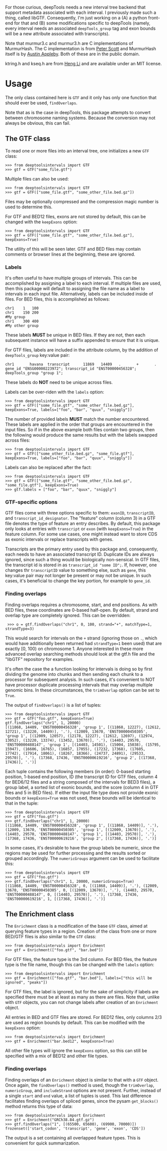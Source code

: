 For those curious, deepTools needs a new interval tree backend that support metadata associated with each interval. I previously made such a thing, called libGTF. Consequently, I'm just working on a (A) a python front-end for that and (B) some modifications specific to deepTools (namely, every interval needs an associated `deepTools_group` tag and exon bounds will be a new attribute associated with transcripts).

Note that murmur3.c and murmur3.h are C implementations of MurmurHash. The C implementation is from [Peter Scott](https://github.com/PeterScott/murmur3) and MurmurHash itself is by [Austin Appleby](https://code.google.com/p/smhasher/wiki/MurmurHash3). Both of these are in the public domain.

ktring.h and kseq.h are from [Heng Li](http://lh3lh3.users.sourceforge.net/) and are available under an MIT license.

Usage
=====

The only class contained here is `GTF` and it only has only one function that should ever be used, `findOverlaps`.

Note that as is the case in deepTools, this package attempts to convert between chromosome naming systems. Because the conversion may not always be obvious, this can fail.

The GTF class
-------------

To read one or more files into an interval tree, one initializes a new `GTF` class:

    >>> from deeptoolsintervals import GTF
    >>> gtf = GTF("some_file.gtf")

Multiple files can also be used:

    >>> from deeptoolsintervals import GTF
    >>> gtf = GTF(["some_file.gtf", "some_other_file.bed.gz"])

Files may be optionally compressed and the compression magic number is used to determine this.

For GTF and BED12 files, exons are not stored by default, this can be changed with the `keepExons` option:

    >>> from deeptoolsintervals import GTF
    >>> gtf = GTF(["some_file.gtf", "some_other_file.bed.gz"], keepExons=True)

The utility of this will be seen later. GTF and BED files may contain comments or browser lines at the beginning, these are ignored.

### Labels

It's often useful to have multiple groups of intervals. This can be accomplished by assigning a label to each interval. If multiple files are used, then this package will default to assigning the file name as a label to intervals in each input file. Alternatively, labels can be included inside of files. For BED files, this is accomplished as follows:

    chr1	1	100
    chr1	150	200
    #My group
    chr1	300	400
    #My other group

These labels **MUST** be unique in BED files. If they are not, then each subsequent instance will have a suffix appended to ensure that it is unique.

For GTF files, labels are included in the attribute column, by the addition of `deepTools_group` key:value pair:

    chr1       havana  transcript      11869   14409   .       +       .       gene_id "ENSG00000223972"; transcript_id "ENST00000456328"; deepTools_group "group 1";

These labels do **NOT** need to be unique across files.

Labels can be over-riden with the `labels` option:

    >>> from deeptoolsintervals import GTF
    >>> gtf = GTF(["some_file.gtf", "some_other_file.bed.gz"], keepExons=True, labels=["foo", "bar", "quux", "sniggly"])

The number of provided labels **MUST** match the number encountered. These labels are applied in the order that groups are encountered in the input files. So if in the above example both files contain two groups, then the following would produce the same results but with the labels swapped across files:

    >>> from deeptoolsintervals import GTF
    >>> gtf = GTF(["some_other_file.bed.gz", "some_file.gtf"], keepExons=True, labels=["foo", "bar", "quux", "sniggly"])

Labels can also be replaced after the fact:

    >>> from deeptoolsintervals import GTF
    >>> gtf = GTF(["some_file.gtf", "some_other_file.bed.gz", "some_file.gtf"], keepExons=True)
    >>> gtf.labels = ["foo", "bar", "quux", "sniggly"]

### GTF-specific options

GTF files come with three options specific to them: `exonID`, `transcriptID`, and `transcript_id_designator`. The "feature" column (column 3) in a GTF file denotes the type of feature an entry describes. By default, this package only looks at entries with `transcript` or `exon` (with `keepExons=True`) in the feature column. For some use cases, one might instead want to store CDS as exonic intervals or replace transcripts with genes.

Transcripts are the primary entry used by this package and, consequently, each needs to have an associated transcript ID. Duplicate IDs are always ignored, since such a thing would be biologically non-sensical. In GTF files, the transcript id is stored in as `transcript_id "some ID";`. If, however, one changes thr `transcriptID` value to something else, such as `gene`, this key:value pair may not longer be present or may not be unique. In such cases, it's beneficial to change the key portion, for example to `gene_id`.

### Finding overlaps

Finding overlaps requires a chromosome, start, and end positions. As with BED files, these coordinates are 0-based half-open. By default, strand and overlap type are completely ignored. This can be overridden:

     >>> o = gtf.findOverlaps("chr1", 0, 100, strand="+", matchType=1, strandType=3)

This would search for intervals on the `+` strand (ignoring those on `.`, which would have additionally been returned had `strandType=1` been used) that are exactly [0, 100) on chromosome 1. Anyone interested in these more advanced overlap searching methods should look at the gtf.h file and the "libGTF" repository for examples.

It's often the case the a function looking for intervals is doing so by first dividing the genome into chunks and then sending each chunk to a processor for subsequent analysis. In such cases, it's convenient to NOT have processor duplicate processing intervals that may overlap multiple genomic bins. In these circumstances, the `trimOverlap` option can be set to `True`.

The output of `findOverlaps()` is a list of tuples:

    >>> from deeptoolsintervals import GTF
    >>> gtf = GTF("foo.gtf", keepExons=True)
    gtf.findOverlaps("chr1", 1, 20000)
    [(11868, 14409, 'ENST00000456328', 'group 1', [(11868, 12227), (12612, 12721), (13220, 14409)], '.'), (12009, 13670, 'ENST00000450305', 'group 1', [(12009, 12057), (12178, 12227), (12612, 12697), (12974, 13052), (13220, 13374), (13452, 13670)], '.'), (14403, 29570, 'ENST00000488147', 'group 1', [(14403, 14501), (15004, 15038), (15795, 15947), (16606, 16765), (16857, 17055), (17232, 17368), (17605, 17742), (17914, 18061), (18267, 18366), (24737, 24891), (29533, 29570)], '.'), (17368, 17436, 'ENST00000619216', 'group 2', [(17368, 17436)], '.')]

Each tuple contains the following members (in order): 0-based starting position, 1-based end position, ID (the transcript ID for GTF files, column 4 for BED6/12 files and a string composed of the intervals for BED3 files), a group label, a sorted list of exonic bounds, and the score (column 4 in GTF files and 5 in BED files). If either the input file type does not provide exonic bounds or `keepExons=True` was not used, these bounds will be identical to that in the tuple:

    >>> from deeptoolsintervals import GTF
    >>> gtf = GTF("foo.gtf")
    >>> gtf.findOverlaps("chr1", 1, 20000)
    [(11868, 14409, 'ENST00000456328', 'group 1', [(11868, 14409)], '.'), (12009, 13670, 'ENST00000450305', 'group 1', [(12009, 13670)], '.'), (14403, 29570, 'ENST00000488147', 'group 1', [(14403, 29570)], '.'), (17368, 17436, 'ENST00000619216', 'group 2', [(17368, 17436)], '.')]

In some cases, it's desirable to have the group labels be numeric, since the regions may be used for further processing and the results sorted or grouped accordingly. The `numericGroups` argument can be used to facilitate this:

    >>> from deeptoolsintervals import GTF
    >>> gtf = GTF("foo.gtf")
    >>> gtf.findOverlaps("chr1", 1, 20000, numericGroups=True)
    [(11868, 14409, 'ENST00000456328', 0, [(11868, 14409)], '.'), (12009, 13670, 'ENST00000450305', 0, [(12009, 13670)], '.'), (14403, 29570, 'ENST00000488147', 0, [(14403, 29570)], '.'), (17368, 17436, 'ENST00000619216', 1, [(17368, 17436)], '.')]

The Enrichment class
--------------------

The `Enrichment` class is a modification of the base `GTF` class, aimed at querying feature types in a region. Creation of the class from one or more BED/GTF files is also similar to the `GTF` class:

    >>> from deeptoolsintervals import Enrichment
    >>> gtf = Enrichment(["foo.gtf", "bar.bed"])

For GTF files, the feature type is the 3rd column. For BED files, the feature type is the file name, though this can be changed with the `labels` option:

    >>> from deeptoolsintervals import Enrichment
    >>> gtf = Enrichment(["foo.gtf", "bar.bed"], labels=["this will be ignored", "peaks"])

For GTF files, the label is ignored, but for the sake of simplicity if labels are specified there must be at least as many as there are files. Note that, unlike with `GTF` objects, you can not change labels after creation of an `Enrichment` object.

All entries in BED and GTF files are stored. For BED12 files, only columns 2/3 are used as region bounds by default. This can be modified with the `keepExons` option:

    >>> from deeptoolsintervals import Enrichment
    >>> gtf = Enrichment("bar.bed12", keepExons=True)

All other file types will ignore the `keepExons` option, so this can still be specified with a mix of BED12 and other file types.

### Finding overlaps

Finding overlaps of an `Enrichment` object is similar to that with a `GTF` object. Once again, the `findOverlaps()` method is used, though the `trimOverlap`, `numericGroup`, and `includeStrand` options are not present. Further, instead of a single `start` and `end` value, a list of tuples is used. This last difference facilitates finding overlaps of spliced genes, since the pysam `get_blocks()` method returns this type of data:

    >>> from deeptoolsintervals import Enrichment
    >>> gtf = Enrichment("GRCh38.84.gtf.gz")
    >>> gtf.findOverlaps("1", [(65500, 65600), (69900, 70000)])
    frozenset(['start_codon', 'transcript', 'gene', 'exon', 'CDS'])

The output is a set containing all overlapped feature types. This is convenient for quick summarization.

